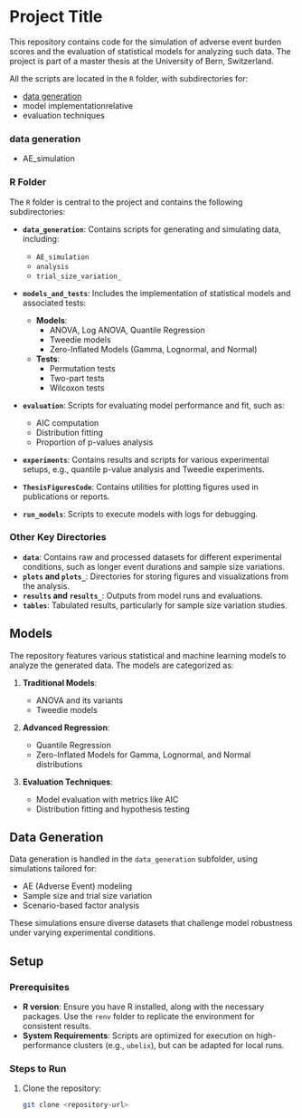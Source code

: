 # Project Title

This repository contains code for the simulation of adverse event burden scores and the evaluation of statistical models for analyzing such data.
The project is part of a master thesis at the University of Bern, Switzerland.

All the scripts are located in the `R` folder, with subdirectories for:
- [data generation](R/data_generation/README.md)
- model implementationrelative
- evaluation techniques

### data generation
- AE_simulation


### **R Folder**
The `R` folder is central to the project and contains the following subdirectories:

- **`data_generation`**: Contains scripts for generating and simulating data, including:
    - `AE_simulation`
    - `analysis`
    - `trial_size_variation_`

- **`models_and_tests`**: Includes the implementation of statistical models and associated tests:
    - **Models**:
        - ANOVA, Log ANOVA, Quantile Regression
        - Tweedie models
        - Zero-Inflated Models (Gamma, Lognormal, and Normal)
    - **Tests**:
        - Permutation tests
        - Two-part tests
        - Wilcoxon tests

- **`evaluation`**: Scripts for evaluating model performance and fit, such as:
    - AIC computation
    - Distribution fitting
    - Proportion of p-values analysis

- **`experiments`**: Contains results and scripts for various experimental setups, e.g., quantile p-value analysis and Tweedie experiments.

- **`ThesisFiguresCode`**: Contains utilities for plotting figures used in publications or reports.

- **`run_models`**: Scripts to execute models with logs for debugging.

### Other Key Directories

- **`data`**: Contains raw and processed datasets for different experimental conditions, such as longer event durations and sample size variations.
- **`plots` and `plots_`**: Directories for storing figures and visualizations from the analysis.
- **`results` and `results_`**: Outputs from model runs and evaluations.
- **`tables`**: Tabulated results, particularly for sample size variation studies.

## Models

The repository features various statistical and machine learning models to analyze the generated data. The models are categorized as:

1. **Traditional Models**:
    - ANOVA and its variants
    - Tweedie models

2. **Advanced Regression**:
    - Quantile Regression
    - Zero-Inflated Models for Gamma, Lognormal, and Normal distributions

3. **Evaluation Techniques**:
    - Model evaluation with metrics like AIC
    - Distribution fitting and hypothesis testing

## Data Generation

Data generation is handled in the `data_generation` subfolder, using simulations tailored for:
- AE (Adverse Event) modeling
- Sample size and trial size variation
- Scenario-based factor analysis

These simulations ensure diverse datasets that challenge model robustness under varying experimental conditions.

## Setup

### Prerequisites
- **R version**: Ensure you have R installed, along with the necessary packages. Use the `renv` folder to replicate the environment for consistent results.
- **System Requirements**: Scripts are optimized for execution on high-performance clusters (e.g., `ubelix`), but can be adapted for local runs.

### Steps to Run
1. Clone the repository:
   ```bash
   git clone <repository-url>



